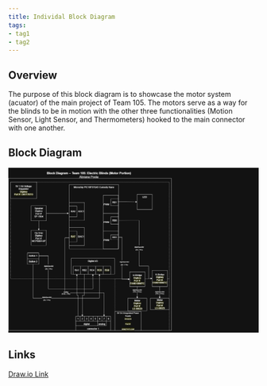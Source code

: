```yaml
---
title: Individal Block Diagram
tags:
- tag1
- tag2
---
```


## Overview
The purpose of this block diagram is to showcase the motor system (acuator) of the main project of Team 105. The motors serve as a way for the blinds to be in motion with the other three functionalities (Motion Sensor, Light Sensor, and Thermometers) hooked to the main connector with one another.


## Block Diagram 


![Indivial Block diagram ](https://raw.githubusercontent.com/apoolaZ/apoolaZ.github.io/refs/heads/main/docs/01-Block-Diagram/AMP_Draw.png)

## Links

[Draw.io Link](https://app.diagrams.net/#G1aYD7FA9VivMp-_CLUWaZHxGNWjbK8PjF#%7B%22pageId%22%3A%22D7A3hRXi8sjnXgM3Vncy%22%7D)